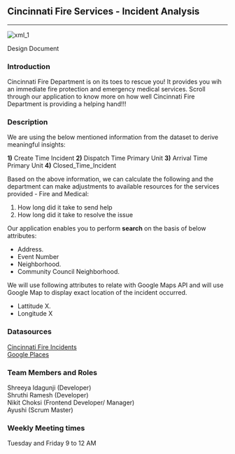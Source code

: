
## Cincinnati Fire Services - Incident Analysis

---


![xml_1](https://user-images.githubusercontent.com/77543344/111858065-5f838600-890c-11eb-9bf1-e7615c090d28.jpeg)

Design Document


### Introduction
Cincinnati Fire Department is on its toes to rescue you! It provides you wih an immediate fire protection and emergency medical services.
Scroll through our application to know more on how well Cincinnati Fire Department is providing a helping hand!!!


### Description
We are using the below mentioned information from the dataset to derive meaningful insights: 

**1)** Create Time Incident 
**2)** Dispatch Time Primary Unit 
**3)** Arrival Time Primary Unit 
**4)** Closed_Time_Incident 
 
Based on the above information, we can calculate the following and the department can make adjustments to available resources for the services provided - Fire and Medical:

1.    How long did it take to send help
2.    How long did it take to resolve the issue



Our application enables you to perform **search** on the basis of below attributes:   



- Address.    
- Event Number
- Neighborhood. 
- Community Council Neighborhood.   

We will use following attributes to relate with Google Maps API and will use Google Map to display exact location of the incident occurred.   
- Lattitude X.   
- Longitude X

### Datasources
[Cincinnati Fire Incidents](https://data.cincinnati-oh.gov/Safety/Cincinnati-Fire-Incidents-CAD-including-EMS-ALS-BL/vnsz-a3wp/data)  
[Google Places](https://developers.google.com/maps/documentation/places/web-service/overview)

### Team Members and Roles
Shreeya Idagunji (Developer)  
Shruthi Ramesh (Developer)  
Nikit Choksi (Frontend Developer/ Manager)  
Ayushi (Scrum Master)  

### Weekly Meeting times
Tuesday and Friday 9 to 12 AM
